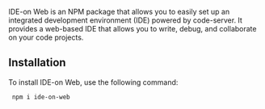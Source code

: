 IDE-on Web is an NPM package that allows you to easily set up an integrated development environment (IDE) powered by code-server. It provides a web-based IDE that allows you to write, debug, and collaborate on your code projects.

## Installation

To install IDE-on Web, use the following command:

```bash
 npm i ide-on-web